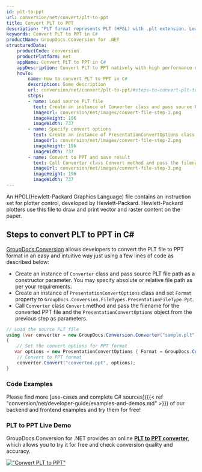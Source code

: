 ```yaml
---
id: plt-to-ppt
url: conversion/net/convert/plt-to-ppt
title: Convert PLT to PPT
description: "PLT format represents PLT (HPGL) with .plt extension. Learn how to convert PLT to PPT file programmatically in C# language using GroupDocs.Conversion for .NET library."
keywords: Convert PLT to PPT in C#
productName: GroupDocs.Conversion for .NET
structuredData:
    productCode: conversion
    productPlatform: net
    appName: Convert PLT to PPT in C#
    appDescription: Convert PLT to PPT natively with high performance using C# language and server side GroupDocs.Conversion for .NET APIs, without the use of any software like Microsoft or Open Office.
    howTo:
        name: How to convert PLT to PPT in C# 
        description: Some description
        url: conversion/net/convert/plt-to-ppt/#steps-to-convert-plt-to-ppt-in-c
        steps:
        - name: Load source PLT file 
          text: Create an instance of Converter class and pass source PLT file path as a constructor parameter. You may specify absolute or relative file path as per your requirements. 
          imageUrl: conversion/net/images/convert-file-step-1.png
          imageHeight: 196
          imageWidth: 737
        - name: Specify convert options 
          text: Create an instance of PresentationConvertOptions class.
          imageUrl: conversion/net/images/convert-file-step-2.png
          imageHeight: 196
          imageWidth: 737
        - name: Convert to PPT and save result 
          text: Call Converter class Convert method and pass the filename for the converted HTML file and the PresentationConvertOptions object from the previous step as parameters.
          imageUrl: conversion/net/images/convert-file-step-3.png
          imageHeight: 196
          imageWidth: 737
---
```


An HPGL(Hewlett-Packard Graphics Language) file contains an instruction set for plotter control, developed by Hewlett-Packard. Hewlett-Packard plotters use this file to draw and print vector and raster content on the paper.

## Steps to convert PLT to PPT in C#

[GroupDocs.Conversion](https://products.groupdocs.com/conversion/net) allows developers to convert the PLT file to PPT format in an easy and intuitive way just using a few lines of code as described below:

* Create an instance of `Converter` class and pass source PLT file path as a constructor parameter. You may specify absolute or relative file path as per your requirements. 
* Create an instance of `PresentationConvertOptions` class and set `Format` property to `GroupDocs.Conversion.FileTypes.PresentationFileType.Ppt`.
* Call `Converter` class `Convert` method and pass the filename for the converted PPT file and the `PresentationConvertOptions` object from the previous step as parameters.

```csharp
// Load the source PLT file
using (var converter = new GroupDocs.Conversion.Converter("sample.plt"))
{
    // Set the convert options for PPT format
   var options = new PresentationConvertOptions { Format = GroupDocs.Conversion.FileTypes.PresentationFileType.Ppt };
    // Convert to PPT format
    converter.Convert("converted.ppt", options);
}
```

### Code Examples

Please find more [use-cases and complete C# sources]({{< ref "conversion/net/developer-guide/examples-and-demos.md" >}}) of our backend and frontend examples and try them for free!

### PLT to PPT Live Demo

GroupDocs.Conversion for .NET provides an online [**PLT to PPT converter**](https://products.groupdocs.app/conversion/plt-to-ppt), which allows you to try it for free and check conversion quality and accuracy.

[!["Convert PLT to PPT"](conversion/net/images/convert-to-ppt/convert-plt-to-ppt.png)](https://products.groupdocs.app/conversion/plt-to-ppt)